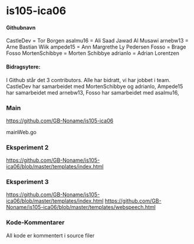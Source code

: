 # is105-ica06

#### Githubnavn

CastleDev = Tor Borgen
asalmu16 = Ali Saad Jawad Al Musawi
arnebw13 = Arne Bastian Wiik
ampede15 = Ann Margrethe Ly Pedersen
Fosso = Brage Fosso
MortenSchibbye = Morten Schibbye
adrianlo = Adrian Lorentzen   

#### Bidragsytere:


I Github står det 3 contributors. Alle har bidratt, vi har jobbet i team.
CastleDev har samarbeidet med MortenSchibbye og adrianlo,
Ampede15 har samarbeidet med arnebw13, 
Fosso har samarbeidet med asalmu16,



### Main
https://github.com/GB-Noname/is105-ica06

mainWeb.go

### Eksperiment 2
https://github.com/GB-Noname/is105-ica06/blob/master/templates/index.html

### Eksperiment 3
https://github.com/GB-Noname/is105-ica06/blob/master/templates/index.html
https://github.com/GB-Noname/is105-ica06/blob/master/templates/webspeech.html

### Kode-Kommentarer
All kode er kommentert i source filer


